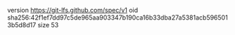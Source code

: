 version https://git-lfs.github.com/spec/v1
oid sha256:42f1ef7dd97c5de965aa903347b190ca16b33dba27a5381acb5965013b5d8d17
size 53
